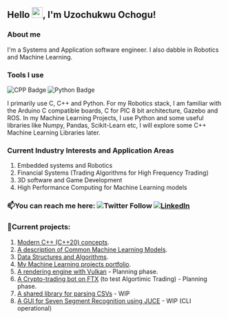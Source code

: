 <!--
**uzoochogu/uzoochogu** is a ✨ _special_ ✨ repository because its `README.md` (this file) appears on your GitHub profile.

Here are some ideas to get you started:

- 🔭 I’m currently working on ...
- 🌱 I’m currently learning ...
- 👯 I’m looking to collaborate on ...
- 🤔 I’m looking for help with ...
- 💬 Ask me about ...
- 📫 How to reach me: ...
- 😄 Pronouns: ...
- ⚡ Fun fact: ...
-->

## Hello <img src="https://media.giphy.com/media/hvRJCLFzcasrR4ia7z/giphy.gif" width="25px" height="25px" >, I'm Uzochukwu Ochogu!

### About me
I'm a Systems and Application software engineer. I also dabble in Robotics and Machine Learning.


### Tools I use
![CPP Badge](https://img.shields.io/badge/C++-blue.svg?style=flat&logo=c%2B%2B) ![Python Badge](https://img.shields.io/badge/-Python-yellow?logo=Python&style=flat)

I primarily use C, C++ and Python. For my Robotics stack, I am familiar with the Arduino C compatible boards, C for PIC 8 bit architecture, Gazebo and ROS. In my Machine Learning Projects, I use Python and some useful libraries like Numpy, Pandas, Scikit-Learn etc, I will explore some C++ Machine Learning Libraries later.

### Current Industry Interests and Application Areas
1. Embedded systems and Robotics
2. Financial Systems (Trading Algorithms for High Frequency Trading)
3. 3D software and Game Development
4. High Performance Computing for Machine Learning models

### 📫You can reach me here: ![Twitter Follow](https://img.shields.io/twitter/follow/uzo_ochogu?label=%40uzo_ochogu&style=social)     [![LinkedIn](https://img.shields.io/badge/Uzochukwu%20Ochogu-500+-blue?style=flat&logo=Linkedin&logoColor=white&link=https://www.linkedin.com/in/uzochukwu-ochogu-chibueze/)](https://www.linkedin.com/in/uzochukwu-ochogu-chibueze/)

<!-- https://twitter.com/uzo_ochogu -->
<!--[![Linkedin](https://i.stack.imgur.com/gVE0j.png) Uzochukwu Ochogu](https://www.linkedin.com/in/uzochukwu-ochogu-chibueze) -->


 ### 🔭Current projects: 
 1. [Modern C++ (C++20) concepts](https://github.com/uzoochogu/Console-Apps-with-cpp/tree/master/modern-cpp-concepts).
 2. [A description of Common Machine Learning Models](https://github.com/uzoochogu/Machine-Learning-Projects).
 3. [Data Structures and Algorithms](https://github.com/uzoochogu/Console-Apps-with-cpp/tree/master/Data-Structures-and-Algorithms). 
 4. [My Machine Learning projects portfolio](https://uzoochogu.github.io/Machine-Learning-Projects/).
 5. [A rendering engine with Vulkan](https://github.com/uzoochogu/ice-blade-engine) - Planning phase.
 6. [A Crypto-trading bot on FTX](https://github.com/uzoochogu/cpp_crypto_algos) (to test Algortimic Trading) - Planning phase.
 7. [A shared library for parsing CSVs](https://github.com/uzoochogu/Ursidae) - WIP
 8. [A GUI for Seven Segment Recognition using JUCE](https://github.com/uzoochogu/Machine-Learning-Projects/tree/main/cpp-neural-network-implementation) - WIP (CLI operational)

<!--

## 📈 Stats
<p align="center">

<img src="https://github-readme-stats.vercel.app/api?username=uzoochogu&show_icons=true&theme=merko" />

</p>

-->
